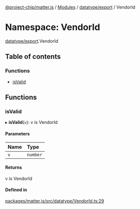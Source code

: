 [@project-chip/matter.js](../README.md) / [Modules](../modules.md) / [datatype/export](datatype_export.md) / VendorId

# Namespace: VendorId

[datatype/export](datatype_export.md).VendorId

## Table of contents

### Functions

- [isValid](datatype_export.VendorId.md#isvalid)

## Functions

### isValid

▸ **isValid**(`v`): v is VendorId

#### Parameters

| Name | Type |
| :------ | :------ |
| `v` | `number` |

#### Returns

v is VendorId

#### Defined in

[packages/matter.js/src/datatype/VendorId.ts:29](https://github.com/project-chip/matter.js/blob/0c058ae17fdba4c0b89b8b13c309011d51782299/packages/matter.js/src/datatype/VendorId.ts#L29)
